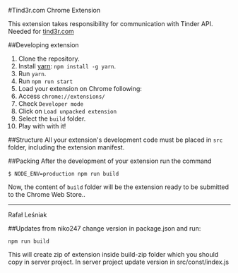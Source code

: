 #Tind3r.com Chrome Extension

This extension takes responsibility for communication with Tinder API. Needed for [tind3r.com](http://tind3r.com)

##Developing extension

1. Clone the repository.
2. Install [yarn](https://yarnpkg.com): `npm install -g yarn`.
3. Run `yarn`.
6. Run `npm run start`
7. Load your extension on Chrome following:
  1. Access `chrome://extensions/`
  2. Check `Developer mode`
  3. Click on `Load unpacked extension`
  4. Select the `build` folder.
8. Play with with it!

##Structure
All your extension's development code must be placed in `src` folder, including the extension manifest.

##Packing
After the development of your extension run the command

```
$ NODE_ENV=production npm run build
```
Now, the content of `build` folder will be the extension ready to be submitted to the Chrome Web Store..

-------------
Rafał Leśniak


##Updates from niko247
change version in package.json and
run: 
```
npm run build
```
This will create zip of extension inside build-zip folder which you should copy in server project.
In server project update version in src/const/index.js